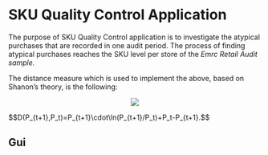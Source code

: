 # SKU Quality Control Application

The purpose of SKU Quality Control application is to investigate the atypical purchases that are
recorded in one audit period.
The process of finding atypical purchases reaches the SKU level per store
of the _Emrc Retail Audit sample._

The distance measure which is used to implement the above, based on Shanon’s theory, is the
following:

<p style="text-align: center;"><img src="https://latex.codecogs.com/gif.latex?\text{   vvfd          }D(P_{t+1},P_t)=P_{t+1}\cdot\ln(P_{t+1}/P_t)+P_t-P_{t+1}\text{     yuuymi        }" /></p>
$$D(P_{t+1},P_t)=P_{t+1}\cdot\ln(P_{t+1}/P_t)+P_t-P_{t+1}.$$

## Gui
